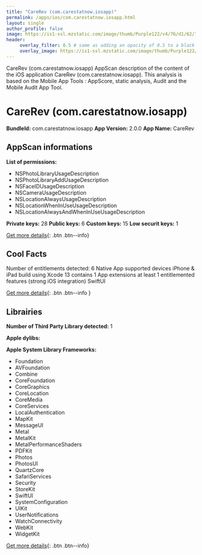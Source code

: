 ```yaml
---
title: "CareRev (com.carestatnow.iosapp)"
permalink: /apps/ios/com.carestatnow.iosapp.html
layout: single
author_profile: false
image: https://is1-ssl.mzstatic.com/image/thumb/Purple122/v4/76/d1/62/76d162ab-e25d-7f8e-d3f6-9d8680298e3e/AppIcon-0-1x_U007emarketing-0-7-0-85-220.png/512x512bb.jpg
header: 
     overlay_filter: 0.5 # same as adding an opacity of 0.5 to a black background
     overlay_image: https://is1-ssl.mzstatic.com/image/thumb/Purple122/v4/76/d1/62/76d162ab-e25d-7f8e-d3f6-9d8680298e3e/AppIcon-0-1x_U007emarketing-0-7-0-85-220.png/512x512bb.jpg
---
```

CareRev (com.carestatnow.iosapp) AppScan description of the content of the iOS application CareRev (com.carestatnow.iosapp). This analysis is based on the Mobile App Tools : AppScore, static analysis, Audit and the Mobile Audit App Tool.

# CareRev (com.carestatnow.iosapp)

**BundleId:** com.carestatnow.iosapp
**App Version:** 2.0.0
**App Name:** CareRev


## AppScan informations 

**List of permissions:** 
- NSPhotoLibraryUsageDescription
- NSPhotoLibraryAddUsageDescription
- NSFaceIDUsageDescription
- NSCameraUsageDescription
- NSLocationAlwaysUsageDescription
- NSLocationWhenInUseUsageDescription
- NSLocationAlwaysAndWhenInUseUsageDescription
  
  
**Private keys:** 28
**Public keys:** 6
**Custom keys:** 15
**Low securit keys:** 1
  
[Get more details](/pricing.html){: .btn .btn--info}

## Cool Facts

Number of entitlements detected: 6
Native App
supported devices iPhone & iPad
build using Xcode 13
contains 1 App extensions
at least 1 entitlemented features (strong iOS integration)
SwiftUI
  
[Get more details](/pricing.html){: .btn .btn--info }

## Librairies 
**Number of Third Party Library detected:** 1


**Apple dylibs:**


**Apple System Library Frameworks:**
- Foundation
- AVFoundation
- Combine
- CoreFoundation
- CoreGraphics
- CoreLocation
- CoreMedia
- CoreServices
- LocalAuthentication
- MapKit
- MessageUI
- Metal
- MetalKit
- MetalPerformanceShaders
- PDFKit
- Photos
- PhotosUI
- QuartzCore
- SafariServices
- Security
- StoreKit
- SwiftUI
- SystemConfiguration
- UIKit
- UserNotifications
- WatchConnectivity
- WebKit
- WidgetKit


  
[Get more details](/pricing.html){: .btn .btn--info}

